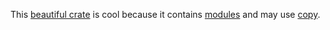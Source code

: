<!-- cargo-rdme start -->

This [beautiful crate](https://mydocs.rs/integration_test/latest/integration_test/) is cool because it contains [modules](https://mydocs.rs/integration_test/latest/integration_test/amodule/) and may use
[copy](https://doc.rust-lang.org/stable/std/fs/fn.copy.html).

<!-- cargo-rdme end -->

